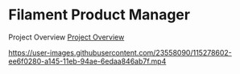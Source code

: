 
# Filament Product Manager 

Project Overview
[Project Overview](https://drive.google.com/file/d/1e7kROvWULUKgo6C9CLb1zgQi9ss9bLyG/view?usp=sharing)


https://user-images.githubusercontent.com/23558090/115278602-ee6f0280-a145-11eb-94ae-6edaa846ab7f.mp4
